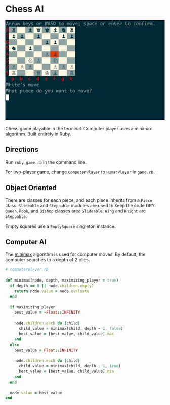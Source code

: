 # Chess AI

![Intro](display.png)

Chess game playable in the terminal. Computer player uses a minimax algorithm. Built entirely in Ruby.

## Directions
Run `ruby game.rb` in the command line.

For two-player game, change `ComputerPlayer` to `HumanPlayer` in `game.rb`.

## Object Oriented

There are classes for each piece, and each piece inherits from a `Piece` class. `Slideable` and `Steppable` modules are used to keep the code DRY. `Queen`, `Rook`, and `Bishop` classes area `Slideable`; `King` and `Knight` are `Steppable`.

Empty squares use a `EmptySquare` singleton instance.

## Computer AI

The [minimax](https://en.wikipedia.org/wiki/Minimax) algorithm is used for computer moves. By default, the computer searches to a depth of 2 plies.

```Ruby
# computerplayer.rb

def minimax(node, depth, maximizing_player = true)
  if depth == 0 || node.children.empty?
    return node.value = node.evaluate
  end

  if maximizing_player
    best_value = -Float::INFINITY

    node.children.each do |child|
      child_value = minimax(child, depth - 1, false)
      best_value = [best_value, child_value].max
    end
  else
    best_value = Float::INFINITY

    node.children.each do |child|
      child_value = minimax(child, depth - 1, true)
      best_value = [best_value, child_value].min
    end
  end

  node.value = best_value
end
```
